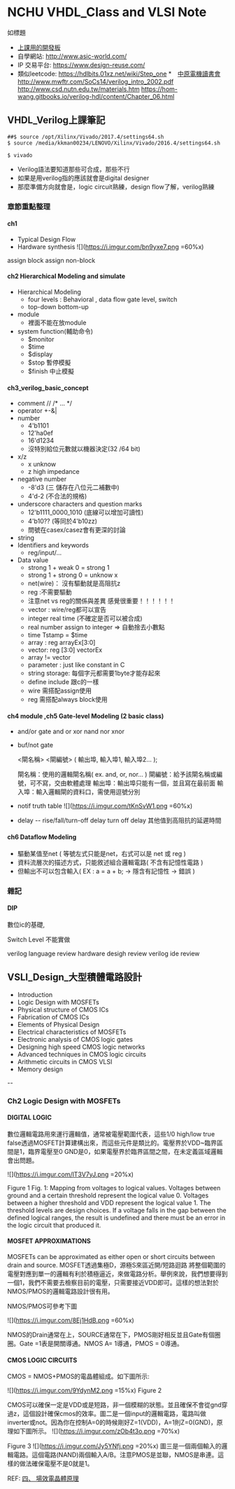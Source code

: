 # NCHU VHDL_Class and VLSI Note
如標題
* [上課用的開發板](https://store.digilentinc.com/basys-3-artix-7-fpga-trainer-board-recommended-for-introductory-users/)
* 自學網站: http://www.asic-world.com/
* IP 交易平台: https://www.design-reuse.com/
* 類似leetcode: https://hdlbits.01xz.net/wiki/Step_one
*　[中原電機讀書會](https://sites.google.com/site/cycueehdlsg/)
http://www.mwftr.com/SoCs14/verilog_intro_2002.pdf
  http://www.csd.nutn.edu.tw/materials.htm
  https://hom-wang.gitbooks.io/verilog-hdl/content/Chapter_06.html







## VHDL_Verilog上課筆記


```shell=
##$ source /opt/Xilinx/Vivado/2017.4/settings64.sh
$ source /media/kkman00234/LENOVO/Xilinx/Vivado/2016.4/settings64.sh

$ vivado
```


* Verilog語法要知道那些可合成，那些不行
* 如果是用verilog指的應該就會是digital designer
* 那麼準備方向就會是，logic circuit熟練，design flow了解，verilog熟練


### 章節重點整理
#### ch1
* Typical Design Flow
* Hardware synthesis
![](https://i.imgur.com/bn9yxe7.png =60%x)

assign block
assign non-block

#### ch2 Hierarchical Modeling and simulate
* Hierarchical Modeling
    * four levels : Behavioral , data flow gate level, switch
    * top-down bottom-up
* module
    * 裡面不能在放module
* system function(輔助命令)
    * $monitor
    * $time
    * $display 
    * $stop 暫停模擬
    * $finish 中止模擬

#### ch3_verilog_basic_concept
* comment // /* ... */
* operator +-&|
* number
    * 4'b1101
    * 12'ha0ef 
    * 16'd1234 
    * 沒特別給位元數就以機器決定(32 /64 bit)
* x/z
    * x unknow
    * z high impedance
* negative number
    * -8'd3   (三 儲存在八位元二補數中)
    *  4'd-2  (不合法的規格)
* underscore characters and question marks
    * 12'b1111_0000_1010 (底線可以增加可讀性)
    * 4'b10??  (等同於4'b10zz)
    * 問號在casex/casez會有更深的討論 
* string
* Identifiers and keywords
    * reg/input/... 
* Data value
    * strong 1 + weak 0 = strong 1
    * strong 1 + strong 0 = unknow x
    * net(wire)： 沒有驅動就是高阻抗z 
    * reg :不需要驅動 
    * 注意net vs reg的關係與差異 感覺很重要！！！！！！
    * vector : wire/reg都可以宣告 
    * integer real time (不確定是否可以被合成)
    * real number assign to integer => 自動捨去小數點
    * time Tstamp = $time
    * array : reg arrayEx[3:0]
    * vector: reg [3:0] vectorEx
    * array != vector
    * parameter : just like constant in C
    * string storage: 每個字元都需要1byte才能存起來
    * define include 跟c的一樣
    * wire  需搭配assign使用
    * reg 需搭配always block使用
      
#### ch4 module ,ch5 Gate-level Modeling (2 basic class)
* and/or gate
  and or xor nand nor xnor
* buf/not gate

    <閘名稱> <閘編號> ( 輸出埠, 輸入埠1, 輸入埠2… );

    閘名稱：使用的邏輯閘名稱( ex. and, or, nor... )
    閘編號：給予該閘名稱或編號，可不寫，交由軟體處理
    輸出埠：輸出埠只能有一個，並且寫在最前面
    輸入埠：輸入邏輯閘的資料口，需使用逗號分別 
* notif truth table
![](https://i.imgur.com/tKnSvW1.png =60%x)

* delay -- rise/fall/turn-off delay
    turn off delay 其他值到高阻抗的延遲時間
#### ch6 Dataflow Modeling
 
*    驅動某值至net ( 等號左式只能是net，右式可以是 net 或 reg )
*    資料流層次的描述方式，只能敘述組合邏輯電路( 不含有記憶性電路 )
*    但輸出不可以包含輸入( EX : a = a + b; → 隱含有記憶性 → 錯誤 )


### 雜記
#### DIP

數位ic的基礎,


Switch Level
不能實做

verilog language review
hardware desigh review
verilog ide review

## VSLI_Design_大型積體電路設計

* Introduction
* Logic Design with MOSFETs
* Physical structure of CMOS ICs
* Fabrication of CMOS ICs
* Elements of Physical Design
* Electrical characteristics of MOSFETs
* Electronic analysis of CMOS logic gates
* Designing high speed CMOS logic networks
* Advanced techniques in CMOS logic circuits
* Arithmetic circuits in CMOS VLSI
* Memory design



--

### Ch2 Logic Design with MOSFETs

#### DIGITAL LOGIC

數位邏輯電路用來運行邏輯值，通常被電壓範圍代表，這些1/0 high/low true false透過MOSFET計算建構出來，而這些元件是類比的。電壓界於VDD~臨界區間是1，臨界電壓至0 GND是0，如果電壓界於臨界區間之間，在未定義區域邏輯會出問題。



![](https://i.imgur.com/lT3V7yJ.png =20%x)



Figure 1	Fig. 1: Mapping from voltages to logical values. Voltages between ground and a certain threshold represent the logical value 0. Voltages between a higher threshold and VDD represent the logical value 1. The threshold levels are design choices. If a voltage falls in the gap between the defined logical ranges, the result is undefined and there must be an error in the logic circuit that produced it.

#### MOSFET APPROXIMATIONS

MOSFETs can be approximated as either open or short circuits between drain and source.
MOSFET透過集極D，源極S來區近開/短路迴路
將整個範圍的電壓對應到單一的邏輯有利於積極逼近，來做電路分析。舉例來說，我們想要得到一個1，我們不需要去檢察目前的電壓，只需要接近VDD即可。這樣的想法對於NMOS/PMOS的邏輯電路設計很有用。

NMOS/PMOS可參考下圖

![](https://i.imgur.com/8Ej1HdB.png =60%x)

NMOS的Drain通常在上，SOURCE通常在下，PMOS剛好相反並且Gate有個圈圈。Gate =1表是開關導通。NMOS A= 1導通，PMOS = 0導通。



#### CMOS LOGIC CIRCUITS

CMOS = NMOS+PMOS的電晶體組成。如下圖所示:

![](https://i.imgur.com/9YdynM2.png =15%x)
Figure 2


CMOS可以確保一定是VDD或是短路，非一個模糊的狀態。並且確保不會從gnd穿過z，這個設計確保cmos的效率。圖二是一個input的邏輯電路，電路叫做inverter或not。因為你在控制A=0的時候剛好Z=1(VDD)，A=1則Z=0(GND)，原理如下圖所示。
![](https://i.imgur.com/zOb4t3o.png =70%x)

Figure 3
![](https://i.imgur.com/Jy5YNfj.png =20%x)
圖三是一個兩個輸入的邏輯電路。這個電路(NAND)兩個輸入A/B。注意PMOS是並聯，NMOS是串連。這樣的做法確保電壓不是0就是1。


REF: [四、 場效電晶體原理](http://140.120.11.1/semicond/handout/chap4.pdf)
